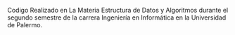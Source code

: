 Codigo Realizado en La Materia Estructura de Datos y Algoritmos durante el segundo semestre de la carrera Ingeniería en Informática en la Universidad de Palermo.
